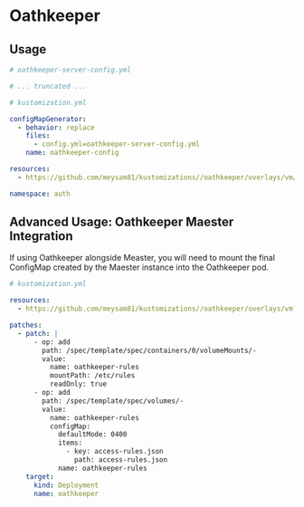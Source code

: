 # Oathkeeper

## Usage

```yaml
# oathkeeper-server-config.yml

# ... truncated ...

```

```yaml
# kustomization.yml

configMapGenerator:
  - behavior: replace
    files:
      - config.yml=oathkeeper-server-config.yml
    name: oathkeeper-config

resources:
  - https://github.com/meysam81/kustomizations//oathkeeper/overlays/vm/?ref=v1.3.1

namespace: auth
```

## Advanced Usage: Oathkeeper Maester Integration

If using Oathkeeper alongside Measter, you will need to mount the final
ConfigMap created by the Maester instance into the Oathkeeper pod.

```yaml
# kustomization.yml

resources:
  - https://github.com/meysam81/kustomizations//oathkeeper/overlays/vm?ref=v1.3.1

patches:
  - patch: |
      - op: add
        path: /spec/template/spec/containers/0/volumeMounts/-
        value:
          name: oathkeeper-rules
          mountPath: /etc/rules
          readOnly: true
      - op: add
        path: /spec/template/spec/volumes/-
        value:
          name: oathkeeper-rules
          configMap:
            defaultMode: 0400
            items:
              - key: access-rules.json
                path: access-rules.json
            name: oathkeeper-rules
    target:
      kind: Deployment
      name: oathkeeper
```
